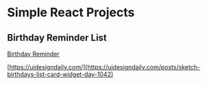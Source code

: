 # Simple React Projects

## Birthday Reminder List
[Birthday Reminder](https://react-birthday-reminder-list.netlify.app/)

[https://uidesigndaily.com/](https://uidesigndaily.com/posts/sketch-birthdays-list-card-widget-day-1042)
